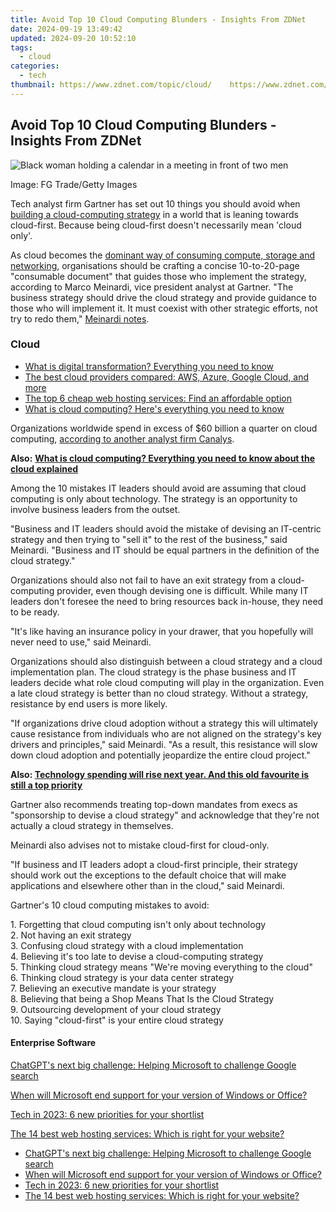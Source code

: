 ```yaml
---
title: Avoid Top 10 Cloud Computing Blunders - Insights From ZDNet
date: 2024-09-19 13:49:42
updated: 2024-09-20 10:52:10
tags:
  - cloud
categories:
  - tech
thumbnail: https://www.zdnet.com/topic/cloud/    https://www.zdnet.com/a/img/resize/3497bf1b000d453b839dc895c1c66d40b6af1fa2/2022/02/25/e4d86b8a-25db-47aa-b1c8-721ee7605566/gettyimages-1342255546.jpg?width=170&height=96&fit=crop&auto=webp
---
```


## Avoid Top 10 Cloud Computing Blunders - Insights From ZDNet

![Black woman holding a calendar in a meeting in front of two men](https://www.zdnet.com/a/img/resize/4c5a69067064ca4b0e68081504c961d1f251d2c1/2022/02/25/e4d86b8a-25db-47aa-b1c8-721ee7605566/gettyimages-1342255546.jpg?auto=webp&width=1280)

Image: FG Trade/Getty Images

Tech analyst firm Gartner has set out 10 things you should avoid when [building a cloud-computing strategy](https://www.zdnet.com/article/what-is-cloud-computing-everything-you-need-to-know-about-the-cloud/) in a world that is leaning towards cloud-first. Because being cloud-first doesn't necessarily mean 'cloud only'. 

As cloud becomes the [dominant way of consuming compute, storage and networking](https://www.zdnet.com/article/cloud-computing-is-about-to-hit-another-big-milestone/), organisations should be crafting a concise 10-to-20-page "consumable document" that guides those who implement the strategy, according to Marco Meinardi, vice president analyst at Gartner. "The business strategy should drive the cloud strategy and provide guidance to those who will implement it. It must coexist with other strategic efforts, not try to redo them," [Meinardi notes](https://www.gartner.com/en/newsroom/press-releases/2022-11-21-gartner-highlights-ten-common-cloud-strategy-mistakes). 

### Cloud

* [​What is digital transformation? Everything you need to know](https://www.zdnet.com/article/what-is-digital-transformation-everything-you-need-to-know-about-how-technology-is-reshaping/)
* [The best cloud providers compared: AWS, Azure, Google Cloud, and more](https://www.zdnet.com/article/the-top-cloud-providers-of-2021-aws-microsoft-azure-google-cloud-hybrid-saas/)
* [The top 6 cheap web hosting services: Find an affordable option](https://www.zdnet.com/article/best-cheap-web-hosting/)
* [What is cloud computing? Here's everything you need to know](https://www.zdnet.com/article/what-is-cloud-computing-everything-you-need-to-know-about-the-cloud/)

Organizations worldwide spend in excess of $60 billion a quarter on cloud computing, [according to another analyst firm Canalys](https://www.canalys.com/newsroom/global-cloud-services-Q2-2022). 

**Also:** [**What is cloud computing? Everything you need to know about the cloud explained**](https://www.zdnet.com/article/what-is-cloud-computing-everything-you-need-to-know-about-the-cloud/)

Among the 10 mistakes IT leaders should avoid are assuming that cloud computing is only about technology. The strategy is an opportunity to involve business leaders from the outset. 

"Business and IT leaders should avoid the mistake of devising an IT-centric strategy and then trying to "sell it" to the rest of the business," said Meinardi. "Business and IT should be equal partners in the definition of the cloud strategy." 

Organizations should also not fail to have an exit strategy from a cloud-computing provider, even though devising one is difficult. While many IT leaders don't foresee the need to bring resources back in-house, they need to be ready.

"It's like having an insurance policy in your drawer, that you hopefully will never need to use," said Meinardi. 

Organizations should also distinguish between a cloud strategy and a cloud implementation plan. The cloud strategy is the phase business and IT leaders decide what role cloud computing will play in the organization. Even a late cloud strategy is better than no cloud strategy. Without a strategy, resistance by end users is more likely.

"If organizations drive cloud adoption without a strategy this will ultimately cause resistance from individuals who are not aligned on the strategy's key drivers and principles," said Meinardi. "As a result, this resistance will slow down cloud adoption and potentially jeopardize the entire cloud project."

**Also: [Technology spending will rise next year. And this old favourite is still a top priority](https://www.zdnet.com/article/technology-spending-will-rise-next-year-and-this-old-favourite-is-still-a-top-priority/)**

Gartner also recommends treating top-down mandates from execs as "sponsorship to devise a cloud strategy" and acknowledge that they're not actually a cloud strategy in themselves.

Meinardi also advises not to mistake cloud-first for cloud-only. 

"If business and IT leaders adopt a cloud-first principle, their strategy should work out the exceptions to the default choice that will make applications and elsewhere other than in the cloud," said Meinardi.

Gartner's 10 cloud computing mistakes to avoid:

1\. Forgetting that cloud computing isn't only about technology  
2\. Not having an exit strategy  
3\. Confusing cloud strategy with a cloud implementation  
4\. Believing it's too late to devise a cloud-computing strategy  
5\. Thinking cloud strategy means "We're moving everything to the cloud"  
6\. Thinking cloud strategy is your data center strategy  
7\. Believing an executive mandate is your strategy  
8\. Believing that being a <Fill in Vendor> Shop Means That Is the Cloud Strategy  
9\. Outsourcing development of your cloud strategy  
10\. Saying "cloud-first" is your entire cloud strategy

#### Enterprise Software

[ChatGPT's next big challenge: Helping Microsoft to challenge Google search](https://www.zdnet.com/article/chatgpts-next-big-challenge-helping-microsoft-to-challenge-google-search/ "ChatGPT's next big challenge: Helping Microsoft to challenge Google search")

[When will Microsoft end support for your version of Windows or Office?](https://www.zdnet.com/article/when-will-microsoft-pull-the-plug-on-your-version-of-windows-or-office/ "When will Microsoft end support for your version of Windows or Office?")

[Tech in 2023: 6 new priorities for your shortlist](https://www.zdnet.com/article/tech-in-2023-6-new-priorities-for-your-shortlist/ "Tech in 2023: 6 new priorities for your shortlist")

[The 14 best web hosting services: Which is right for your website?](https://www.zdnet.com/article/best-web-hosting/ "The 14 best web hosting services: Which is right for your website?")

* [ChatGPT's next big challenge: Helping Microsoft to challenge Google search](https://www.zdnet.com/article/chatgpts-next-big-challenge-helping-microsoft-to-challenge-google-search/ "ChatGPT's next big challenge: Helping Microsoft to challenge Google search")
* [When will Microsoft end support for your version of Windows or Office?](https://www.zdnet.com/article/when-will-microsoft-pull-the-plug-on-your-version-of-windows-or-office/ "When will Microsoft end support for your version of Windows or Office?")
* [Tech in 2023: 6 new priorities for your shortlist](https://www.zdnet.com/article/tech-in-2023-6-new-priorities-for-your-shortlist/ "Tech in 2023: 6 new priorities for your shortlist")
* [The 14 best web hosting services: Which is right for your website?](https://www.zdnet.com/article/best-web-hosting/ "The 14 best web hosting services: Which is right for your website?")

<ins class="adsbygoogle"
     style="display:block"
     data-ad-format="autorelaxed"
     data-ad-client="ca-pub-7571918770474297"
     data-ad-slot="1223367746"></ins>



<ins class="adsbygoogle"
     style="display:block"
     data-ad-client="ca-pub-7571918770474297"
     data-ad-slot="8358498916"
     data-ad-format="auto"
     data-full-width-responsive="true"></ins>
